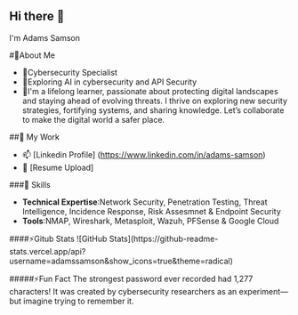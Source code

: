 ## Hi there 👋

I'm Adams Samson

#🔭About Me
- 💬Cybersecurity Specialist
- 🌱Exploring AI in cybersecurity and API Security
- 👯I'm a lifelong learner, passionate about protecting digital landscapes and staying ahead of evolving threats. I thrive on exploring new security strategies, fortifying systems, and sharing knowledge. Let’s collaborate to make the digital world a safer place.

 
##🔭  My Work
 - 📫  [Linkedin Profile] (https://www.linkedin.com/in/adams-samson)
 - 🌱  [Resume Upload]


###💬 Skills
 - **Technical Expertise**:Network Security, Penetration Testing, Threat Intelligence, Incidence Response, Risk Assesmnet & Endpoint Security
 - **Tools**:NMAP, Wireshark, Metasploit, Wazuh, PFSense & Google Cloud

####⚡Gitub Stats
 ![GitHub Stats](https://github-readme-
stats.vercel.app/api?username=adamssamson&show_icons=true&amp;theme=radical)

#####⚡Fun Fact
The strongest password ever recorded had 1,277 characters! It was created by cybersecurity researchers as an experiment—but imagine trying to remember it.

<!--
**adamssamson/adamssamson** is a ✨ _special_ ✨ repository because its `README.md` (this file) appears on your GitHub profile.

Here are some ideas to get you started:

- 🔭 I’m currently working on ...
- 🌱 I’m currently learning ...
- 👯 I’m looking to collaborate on ...
- 🤔 I’m looking for help with ...
- 💬 Ask me about ...
- 📫 How to reach me: ...
- 😄 Pronouns: ...
- ⚡ Fun fact: ...
-->
